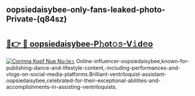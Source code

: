 ## oopsiedaisybee-only-fans​-leaked-photo​-Private-(q84sz)


# <h2><a href="https://mediaupload.pro?title=oopsiedaisybee&ref=git">🔗👉 🔴 oopsiedaisybee-P𝚑ot𝚘𝚜-V𝚒d𝚎o</a></h2>

[![Corinna Kopf Nue Nu𝚍e𝚜](https://i.imgur.com/0qMVB7G.gif)](https://mediaupload.pro?title=oopsiedaisybee&ref=git)
Online-influencer-oopsiedaisybee,known-for-publishing-dance-and-lifestyle-content,-including-performances-and-vlogs-on-social-media-platforms.Brilliant-ventriloquist-assistant-oopsiedaisybee,celebrated-for-their-exceptional-abilities-and-accomplishments-in-assisting-ventriloquists.  